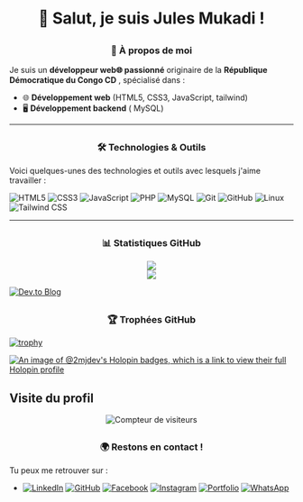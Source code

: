<!-- - 👋 Hi, I’m @2MJ-DEV
- 👀 I’m interested in ...
- 🌱 I’m currently learning ...
- 💞️ I’m looking to collaborate on ...
- 📫 How to reach me ...
- 😄 Pronouns: ...
- ⚡ Fun fact: ... -->

<!---
2MJ-DEV/2MJ-DEV is a ✨ special ✨ repository because its `README.md` (this file) appears on your GitHub profile.
You can click the Preview link to take a look at your changes.
--->

# <h1 align="center"> 👋 Salut, je suis <b>Jules Mukadi</b> !</h1>

## <h3 align="center"><b>🚀 À propos de moi</b></h3>
 Je suis un **développeur web🌐 passionné** originaire de la **République Démocratique du Congo CD** , spécialisé dans :
- 🌐 **Développement web** (HTML5, CSS3, JavaScript, tailwind)
- 🖥️ **Développement backend** ( MySQL)
<!--  - 🤖 **Projets IoT** (Arduino, Bluetooth) -->

<!-- J'ai obtenu un **diplôme en Génie Logiciel** 🎓 à l'**Université Protestante de Lubumbashi** 🏛️. -->

---

## <h3 align="center"><b>🛠️ Technologies & Outils </b>  </h3>
Voici quelques-unes des technologies et outils avec lesquels j'aime travailler : 

![HTML5](https://img.shields.io/badge/HTML5-E34F26?style=for-the-badge&logo=html5&logoColor=white)
![CSS3](https://img.shields.io/badge/CSS3-1572B6?style=for-the-badge&logo=css3&logoColor=white)
![JavaScript](https://img.shields.io/badge/JavaScript-F7DF1E?style=for-the-badge&logo=javascript&logoColor=black)
![PHP](https://img.shields.io/badge/PHP-777BB4?style=for-the-badge&logo=php&logoColor=white)
![MySQL](https://img.shields.io/badge/MySQL-4479A1?style=for-the-badge&logo=mysql&logoColor=white)
![Git](https://img.shields.io/badge/Git-F05032?style=for-the-badge&logo=git&logoColor=white)
![GitHub](https://img.shields.io/badge/GitHub-181717?style=for-the-badge&logo=github&logoColor=white)
![Linux](https://img.shields.io/badge/Linux-FCC624?style=for-the-badge&logo=linux&logoColor=black)
![Tailwind CSS](https://img.shields.io/badge/TailwindCSS-38B2AC?style=for-the-badge&logo=tailwind-css&logoColor=white)

---
## <h3 align="center"> <b>📊 Statistiques GitHub</b> </h3>

<p align="center">
    <img src="https://github-readme-stats.vercel.app/api?username=2MJ-DEV&show_icons=true&theme=tokyonight" />
    <br>
    <img src="https://github-readme-stats.vercel.app/api/top-langs/?username=2MJ-DEV&layout=compact&theme=tokyonight" />
</p>

[![Dev.to Blog](https://img.shields.io/badge/Dev.to-2MJ--DEV-black?style=for-the-badge&logo=dev.to)](https://dev.to/jules_mukadi)

## <h3 align="center"> <b>🏆 Trophées GitHub </b> </h3>

[![trophy](https://github-profile-trophy.vercel.app/?username=2MJ-DEV&theme=darkhub)](https://github.com/ryo-ma/github-profile-trophy) 

[![An image of @2mjdev's Holopin badges, which is a link to view their full Holopin profile](https://holopin.me/2mjdev)](https://holopin.io/@2mjdev)

## Visite du profil

<p align="center">
    <img src="https://komarev.com/ghpvc/?username=2MJ-DEV&label=👀+Visiteurs&color=green&style=flat-square" alt="Compteur de visiteurs">
</p>

## <h3 align="center"> <b>🌍 Restons en contact !</b> </h3>

Tu peux me retrouver sur :
- [![LinkedIn](https://img.shields.io/badge/LinkedIn-blue?logo=linkedin&logoColor=fff)](https://www.linkedin.com/in/jules-mukadi-552045297/)
 [![GitHub](https://img.shields.io/badge/GitHub-181717?logo=github&logoColor=fff)](https://github.com/2MJ-DEV) [![Facebook](https://img.shields.io/badge/Facebook-1877F2?logo=facebook&logoColor=fff)](https://web.facebook.com/2MJULES.MKD/) [![Instagram](https://img.shields.io/badge/Instagram-E4405F?logo=instagram&logoColor=fff)](https://www.instagram.com/2mjules/) [![Portfolio](https://img.shields.io/badge/Portfolio-24292E?logo=portfolio&logoColor=fff)](https://julesmukadi.me) [![WhatsApp](https://img.shields.io/badge/WhatsApp-25D366?logo=whatsapp&logoColor=fff)](https://wa.me/243998535521)

